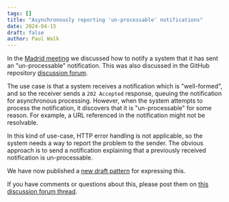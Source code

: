 ```yaml
---
tags: []
title: "Asynchronously reporting 'un-processable' notifications"
date: 2024-04-15
draft: false
author: Paul Walk
---
```


In the [Madrid meeting](https://notify.coar-repositories.org/2024/notify-developers-meeting-2024/) we discussed how to notify a system that it has sent an "un-processable" notification. This was also discussed in the GitHub repository [discussion forum](https://github.com/coar-notify/notify.coar-repositories.org/discussions/2).
<!--more-->

The use case is that a system receives a notification which is "well-formed", and so the receiver sends a `202 Accepted` response, queuing the notification for asynchronous processing. However, when the system attempts to process the notification, it discovers that it is "un-processable" for some reason. For example, a URL referenced in the notification might not be resolvable.

In this kind of use-case, HTTP error handling is not applicable, so the system needs a way to report the problem to the sender. The obvious approach is to send a notification explaining that a previously received notification is un-processable.

We have now published a [new draft pattern](/specification/patterns/unprocessable/) for expressing this.

If you have comments or questions about this, please post them on [this discussion forum thread](https://github.com/coar-notify/notify.coar-repositories.org/discussions/2).